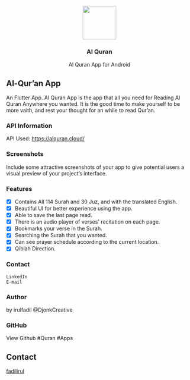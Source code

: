 <!-- PROJECT LOGO -->
<p align="center">
  <a href="https://github.com/irulfadil/fltr_alquran_if">
    <img src="images/light-logo-alquran-green.png" alt="" width="90" height="90">
  </a>
  <h3 align="center">Al Quran</h3>
  <p align="center">Al Quran App for Android<br /></p>
</p>

## Al-Qur’an App

An Flutter App. Al Quran App is the app that all you need for Reading Al Quran Anywhere you wanted.
It is the good time to make yourself to be more vaith, and rest your thought for an while to read Qur’an.

### API Information

API Used: https://alquran.cloud/

### Screenshots

Include some attractive screenshots of your app to give potential users a visual preview of your project’s interface.

### Features

- [x] Contains All 114 Surah and 30 Juz, and with the translated English.
- [x] Beautiful UI for better experience using the app.
- [x] Able to save the last page read.
- [x] There is an audio player of verses' recitation on each page.
- [x] Bookmarks your verse in the Surah.
- [x] Searching the Surah that you wanted.
- [x] Can see prayer schedule according to the current location.
- [x] Qiblah Direction.

### Contact

    LinkedIn
    E-mail

### Author

by irulfadil @DjonkCreative

### GitHub

View Github
#Quran #Apps

## Contact

[fadilirul](https://www.instagram.com/fadilirul/)
